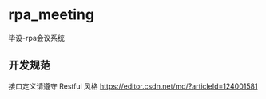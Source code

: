# rpa_meeting
毕设-rpa会议系统

## 开发规范
接口定义请遵守 Restful 风格
https://editor.csdn.net/md/?articleId=124001581
